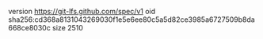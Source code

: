 version https://git-lfs.github.com/spec/v1
oid sha256:cd368a8131043269030f1e5e6ee80c5a5d82ce3985a6727509b8da668ce8030c
size 2510

